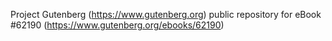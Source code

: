 Project Gutenberg (https://www.gutenberg.org) public repository for
eBook #62190 (https://www.gutenberg.org/ebooks/62190)
